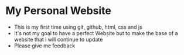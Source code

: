 # My Personal Website
+ This is my first time using git, github, html, css and js 
+ It's not my goal to have a perfect Website but to make the base of a website that i will continue to update
+ Please give me feedback
